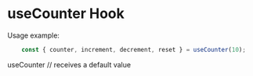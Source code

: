 # useCounter Hook

Usage example:

```js run
    const { counter, increment, decrement, reset } = useCounter(10);

```

useCounter // receives a default value
